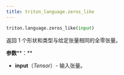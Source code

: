 ```yaml
---
title: triton_language.zeros_like
---
```


```python
triton.language.zeros_like(input)
```


返回 1 个形状和类型与给定张量相同的全零张量。


**参数****：**

* **input**（*Tensor*）- 输入张量。

